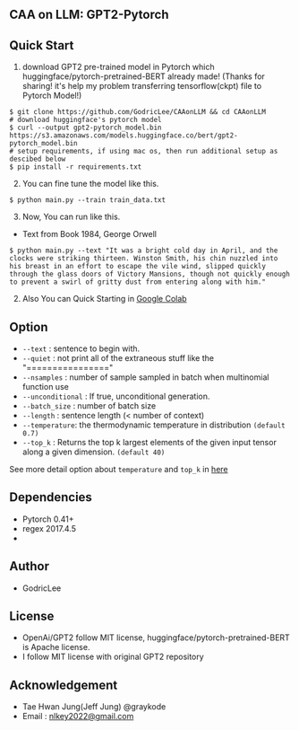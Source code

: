## **CAA on LLM: GPT2-Pytorch**



## Quick Start

1. download GPT2 pre-trained model in Pytorch which huggingface/pytorch-pretrained-BERT already made! (Thanks for sharing! it's help my problem transferring tensorflow(ckpt) file to Pytorch Model!)
```shell
$ git clone https://github.com/GodricLee/CAAonLLM && cd CAAonLLM
# download huggingface's pytorch model 
$ curl --output gpt2-pytorch_model.bin https://s3.amazonaws.com/models.huggingface.co/bert/gpt2-pytorch_model.bin
# setup requirements, if using mac os, then run additional setup as descibed below
$ pip install -r requirements.txt
```
2. You can fine tune the model like this.

```shell
$ python main.py --train train_data.txt
```

3. Now, You can run like this.

- Text from Book 1984, George Orwell

```shell
$ python main.py --text "It was a bright cold day in April, and the clocks were striking thirteen. Winston Smith, his chin nuzzled into his breast in an effort to escape the vile wind, slipped quickly through the glass doors of Victory Mansions, though not quickly enough to prevent a swirl of gritty dust from entering along with him."
```

2. Also You can Quick Starting in [Google Colab](https://colab.research.google.com/github/graykode/gpt-2-Pytorch/blob/master/GPT2_Pytorch.ipynb)



## Option

- `--text` : sentence to begin with.
- `--quiet` : not print all of the extraneous stuff like the "================"
- `--nsamples` : number of sample sampled in batch when multinomial function use
- `--unconditional` : If true, unconditional generation.
- `--batch_size` : number of batch size
- `--length` : sentence length (< number of context)
- `--temperature`:  the thermodynamic temperature in distribution `(default 0.7)`
- `--top_k`  : Returns the top k largest elements of the given input tensor along a given dimension. `(default 40)`

See more detail option about `temperature` and `top_k` in [here](https://github.com/openai/gpt-2#gpt-2-samples)



## Dependencies

- Pytorch 0.41+
- regex 2017.4.5
- 

## Author

- GodricLee



## License

- OpenAi/GPT2 follow MIT license, huggingface/pytorch-pretrained-BERT is Apache license. 
- I follow MIT license with original GPT2 repository



## Acknowledgement

- Tae Hwan Jung(Jeff Jung) @graykode
- Email : [nlkey2022@gmail.com](mailto:nlkey2022@gmail.com)